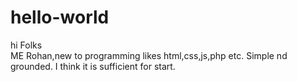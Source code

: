 # hello-world
hi Folks  
ME Rohan,new to programming likes html,css,js,php etc. 
Simple nd grounded.
I think it is sufficient for start.
